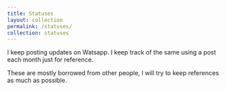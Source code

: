 ```yaml
---
title: Statuses
layout: collection
permalink: /statuses/
collection: statuses
---
```


I keep posting updates on Watsapp. I keep track of the same using a post each month just for reference.

These are mostly borrowed from other people, I will try to keep references as much as possible.
